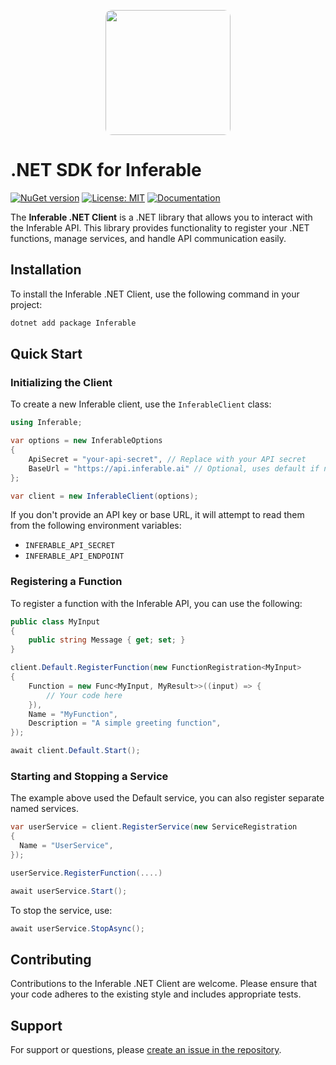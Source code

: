 <p align="center">
  <img src="https://a.inferable.ai/logo.png?v=2" width="200" style="border-radius: 10px" />
</p>

# .NET SDK for Inferable

[![NuGet version](https://img.shields.io/nuget/v/Inferable.svg)](https://www.nuget.org/packages/Inferable/)
[![License: MIT](https://img.shields.io/badge/License-MIT-yellow.svg)](https://opensource.org/licenses/MIT)
[![Documentation](https://img.shields.io/badge/docs-inferable.ai-brightgreen)](https://docs.inferable.ai/)

The **Inferable .NET Client** is a .NET library that allows you to interact with the Inferable API. This library provides functionality to register your .NET functions, manage services, and handle API communication easily.

## Installation

To install the Inferable .NET Client, use the following command in your project:

```bash
dotnet add package Inferable
```

## Quick Start

### Initializing the Client

To create a new Inferable client, use the `InferableClient` class:

```csharp
using Inferable;

var options = new InferableOptions
{
    ApiSecret = "your-api-secret", // Replace with your API secret
    BaseUrl = "https://api.inferable.ai" // Optional, uses default if not provided
};

var client = new InferableClient(options);
```

If you don't provide an API key or base URL, it will attempt to read them from the following environment variables:

- `INFERABLE_API_SECRET`
- `INFERABLE_API_ENDPOINT`

### Registering a Function

To register a function with the Inferable API, you can use the following:

```csharp
public class MyInput
{
    public string Message { get; set; }
}

client.Default.RegisterFunction(new FunctionRegistration<MyInput>
{
    Function = new Func<MyInput, MyResult>>((input) => {
        // Your code here
    }),
    Name = "MyFunction",
    Description = "A simple greeting function",
});

await client.Default.Start();
```

### Starting and Stopping a Service

The example above used the Default service, you can also register separate named services.

```csharp
var userService = client.RegisterService(new ServiceRegistration
{
  Name = "UserService",
});

userService.RegisterFunction(....)

await userService.Start();
```

To stop the service, use:

```csharp
await userService.StopAsync();
```

## Contributing

Contributions to the Inferable .NET Client are welcome. Please ensure that your code adheres to the existing style and includes appropriate tests.

## Support

For support or questions, please [create an issue in the repository](https://github.com/inferablehq/inferable-dotnet/issues).
